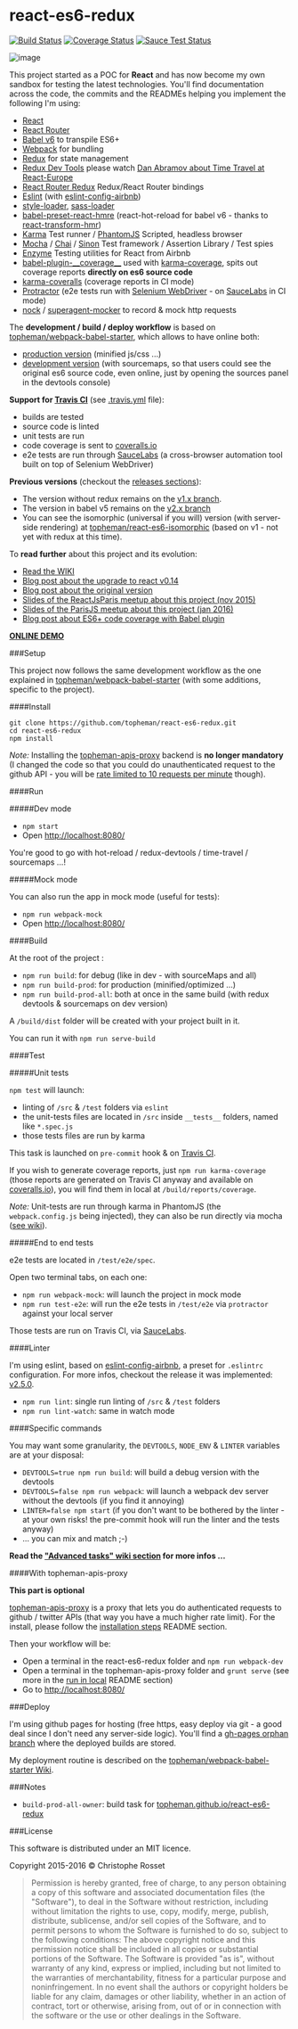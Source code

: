 react-es6-redux
===============

[![Build Status](https://travis-ci.org/topheman/react-es6-redux.svg?branch=master)](https://travis-ci.org/topheman/react-es6-redux)
[![Coverage Status](https://coveralls.io/repos/github/topheman/react-es6-redux/badge.svg?branch=master)](https://coveralls.io/github/topheman/react-es6-redux?branch=master)
[![Sauce Test Status](https://saucelabs.com/buildstatus/react-es6-redux)](https://saucelabs.com/u/react-es6-redux)

![image](http://dev.topheman.com/wp-content/uploads/2015/04/logo-reactjs.png)

This project started as a POC for **React** and has now become my own sandbox for testing the latest technologies. You'll find documentation across the code, the commits and the READMEs helping you implement the following I'm using:

* [React](https://github.com/facebook/react)
* [React Router](https://github.com/reactjs/react-router)
* [Babel v6](http://babeljs.io/) to transpile ES6+
* [Webpack](http://webpack.github.io/) for bundling
* [Redux](https://github.com/reactjs/redux) for state management
* [Redux Dev Tools](https://github.com/gaearon/redux-devtools) please watch [Dan Abramov about Time Travel at React-Europe](https://www.youtube.com/watch?v=xsSnOQynTHs)
* [React Router Redux](https://github.com/reactjs/react-router-redux) Redux/React Router bindings
* [Eslint](http://eslint.org/) (with [eslint-config-airbnb](https://github.com/airbnb/javascript/tree/master/packages/eslint-config-airbnb))
* [style-loader](https://github.com/webpack/style-loader), [sass-loader](https://github.com/jtangelder/sass-loader)
* [babel-preset-react-hmre](https://github.com/danmartinez101/babel-preset-react-hmre) (react-hot-reload for babel v6 - thanks to [react-transform-hmr](https://github.com/gaearon/react-transform-hmr))
* [Karma](https://karma-runner.github.io) Test runner / [PhantomJS](http://phantomjs.org/) Scripted, headless browser
* [Mocha](https://mochajs.org/) / [Chai](http://chaijs.com/) / [Sinon](http://sinonjs.org/) Test framework / Assertion Library / Test spies
* [Enzyme](http://airbnb.io/enzyme/) Testing utilities for React from Airbnb
* [babel-plugin-\_\_coverage\_\_](https://github.com/dtinth/babel-plugin-__coverage__) used with [karma-coverage](https://github.com/karma-runner/karma-coverage), spits out coverage reports **directly on es6 source code**
* [karma-coveralls](https://github.com/caitp/karma-coveralls) (coverage reports in CI mode)
* [Protractor](https://angular.github.io/protractor/) (e2e tests run with [Selenium WebDriver](http://www.seleniumhq.org/) - on [SauceLabs](https://saucelabs.com/u/react-es6-redux) in CI mode)
* [nock](https://github.com/node-nock/nock) / [superagent-mocker](https://github.com/A/superagent-mocker) to record & mock http requests

The **development / build / deploy workflow** is based on [topheman/webpack-babel-starter](https://github.com/topheman/webpack-babel-starter), which allows to have online both:

* [production version](https://topheman.github.io/react-es6-redux/) (minified js/css ...)
* [development version](https://topheman.github.io/react-es6-redux/devtools/) (with sourcemaps, so that users could see the original es6 source code, even online, just by opening the sources panel in the devtools console)

**Support for [Travis CI](https://travis-ci.org/topheman/react-es6-redux)** (see [.travis.yml](https://github.com/topheman/react-es6-redux/blob/master/.travis.yml) file):

* builds are tested
* source code is linted
* unit tests are run
* code coverage is sent to [coveralls.io](https://coveralls.io/github/topheman/react-es6-redux)
* e2e tests are run through [SauceLabs](https://saucelabs.com/u/react-es6-redux) (a cross-browser automation tool built on top of Selenium WebDriver)

**Previous versions** (checkout the [releases sections](https://github.com/topheman/react-es6-redux/releases)):

* The version without redux remains on the [v1.x branch](https://github.com/topheman/react-es6-redux/tree/v1.x).
* The version in babel v5 remains on the [v2.x branch](https://github.com/topheman/react-es6-redux/tree/v2.x)
* You can see the isomorphic (universal if you will) version (with server-side rendering) at [topheman/react-es6-isomorphic](https://github.com/topheman/react-es6-isomorphic/) (based on v1 - not yet with redux at this time).

To **read further** about this project and its evolution:

* [Read the WIKI](https://github.com/topheman/react-es6-redux/wiki)
* [Blog post about the upgrade to react v0.14](http://dev.topheman.com/upgraded-to-react-v0-14/)
* [Blog post about the original version](http://dev.topheman.com/playing-with-es6-and-react/)
* [Slides of the ReactJsParis meetup about this project (nov 2015)](http://slides.com/topheman/react-es6-redux)
* [Slides of the ParisJS meetup about this project (jan 2016)](https://topheman.github.io/talks/react-es6-redux/)
* [Blog post about ES6+ code coverage with Babel plugin](http://dev.topheman.com/es6-code-coverage-with-babel-plugin)

**[ONLINE DEMO](https://topheman.github.io/react-es6-redux/)**

###Setup

This project now follows the same development workflow as the one explained in [topheman/webpack-babel-starter](https://github.com/topheman/webpack-babel-starter) (with some additions, specific to the project).

####Install

```shell
git clone https://github.com/topheman/react-es6-redux.git
cd react-es6-redux
npm install
```

*Note:* Installing the [topheman-apis-proxy](#with-topheman-apis-proxy) backend is **no longer mandatory** (I changed the code so that you could do unauthenticated request to the github API - you will be [rate limited to 10 requests per minute](https://developer.github.com/v3/search/#rate-limit) though).

####Run

#####Dev mode

* `npm start`
* Open [http://localhost:8080/](http://localhost:8080/)

You're good to go with hot-reload / redux-devtools / time-travel / sourcemaps ...!

#####Mock mode

You can also run the app in mock mode (useful for tests):

* `npm run webpack-mock`
* Open [http://localhost:8080/](http://localhost:8080/)


####Build

At the root of the project :

* `npm run build`: for debug (like in dev - with sourceMaps and all)
* `npm run build-prod`: for production (minified/optimized ...)
* `npm run build-prod-all`: both at once in the same build (with redux devtools & sourcemaps on dev version)

A `/build/dist` folder will be created with your project built in it.

You can run it with `npm run serve-build`

####Test

#####Unit tests

`npm test` will launch:

* linting of `/src` & `/test` folders via `eslint`
* the unit-tests files are located in `/src` inside `__tests__` folders, named like `*.spec.js`
* those tests files are run by karma

This task is launched on `pre-commit` hook & on [Travis CI](https://travis-ci.org/topheman/react-es6-redux).

If you wish to generate coverage reports, just `npm run karma-coverage` (those reports are generated on Travis CI anyway and available on [coveralls.io](https://coveralls.io/github/topheman/react-es6-redux)), you will find them in local at `/build/reports/coverage`.

*Note:* Unit-tests are run through karma in PhantomJS (the `webpack.config.js` being injected), they can also be run directly via mocha ([see wiki](https://github.com/topheman/react-es6-redux/wiki/Advanced-tasks#test-tasks)).

#####End to end tests

e2e tests are located in `/test/e2e/spec`.

Open two terminal tabs, on each one:

* `npm run webpack-mock`: will launch the project in mock mode
* `npm run test-e2e`: will run the e2e tests in `/test/e2e` via `protractor` against your local server

Those tests are run on Travis CI, via [SauceLabs](https://saucelabs.com/u/react-es6-redux).

####Linter

I'm using eslint, based on [eslint-config-airbnb](https://github.com/airbnb/javascript/tree/master/packages/eslint-config-airbnb), a preset for `.eslintrc` configuration. For more infos, checkout the release it was implemented: [v2.5.0](https://github.com/topheman/react-es6-redux/releases/tag/v2.5.0).

* `npm run lint`: single run linting of `/src` & `/test` folders
* `npm run lint-watch`: same in watch mode

####Specific commands

You may want some granularity, the `DEVTOOLS`, `NODE_ENV` & `LINTER` variables are at your disposal:

* `DEVTOOLS=true npm run build`: will build a debug version with the devtools
* `DEVTOOLS=false npm run webpack`: will launch a webpack dev server without the devtools (if you find it annoying)
* `LINTER=false npm start` (if you don't want to be bothered by the linter - at your own risks! the pre-commit hook will run the linter and the tests anyway)
* ... you can mix and match ;-)

**Read the ["Advanced tasks" wiki section](https://github.com/topheman/react-es6-redux/wiki/Advanced-tasks) for more infos ...**

####With topheman-apis-proxy

**This part is optional**

[topheman-apis-proxy](https://github.com/topheman/topheman-apis-proxy) is a proxy that lets you do authenticated requests to github / twitter APIs (that way you have a much higher rate limit). For the install, please follow the [installation steps](https://github.com/topheman/topheman-apis-proxy#installation) README section.

Then your workflow will be:

* Open a terminal in the react-es6-redux folder and `npm run webpack-dev`
* Open a terminal in the topheman-apis-proxy folder and `grunt serve` (see more in the [run in local](https://github.com/topheman/topheman-apis-proxy#run-in-local) README section)
* Go to [http://localhost:8080/](http://localhost:8080/)

###Deploy

I'm using github pages for hosting (free https, easy deploy via git - a good deal since I don't need any server-side logic). You'll find a [gh-pages orphan branch](https://github.com/topheman/react-es6-redux/tree/gh-pages) where the deployed builds are stored.

My deployment routine is described on the [topheman/webpack-babel-starter Wiki](https://github.com/topheman/webpack-babel-starter/wiki).

###Notes

* `build-prod-all-owner`: build task for [topheman.github.io/react-es6-redux](https://topheman.github.io/react-es6-redux/)

###License

This software is distributed under an MIT licence.

Copyright 2015-2016 © Christophe Rosset

> Permission is hereby granted, free of charge, to any person obtaining a copy of this software
> and associated documentation files (the "Software"), to deal in the Software without
> restriction, including without limitation the rights to use, copy, modify, merge, publish,
> distribute, sublicense, and/or sell copies of the Software, and to permit persons to whom the
> Software is furnished to do so, subject to the following conditions:
> The above copyright notice and this permission notice shall be included in all copies or
> substantial portions of the Software.
> The Software is provided "as is", without warranty of any kind, express or implied, including
> but not limited to the warranties of merchantability, fitness for a particular purpose and
> noninfringement. In no event shall the authors or copyright holders be liable for any claim,
> damages or other liability, whether in an action of contract, tort or otherwise, arising from,
> out of or in connection with the software or the use or other dealings in the Software.